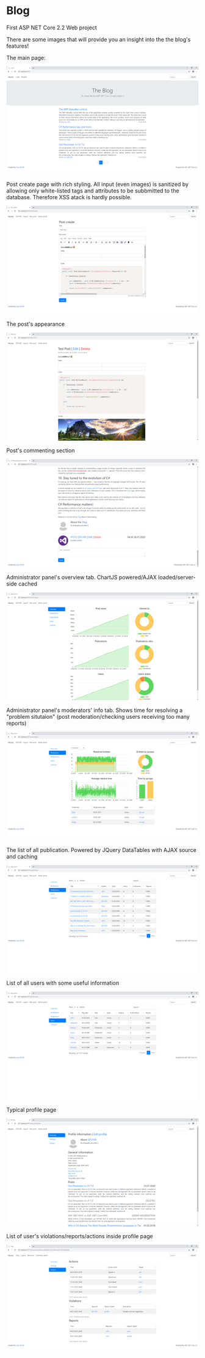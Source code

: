 # Blog
First ASP NET Core 2.2 Web project

There are some images that will provide you an insight into the the blog's features!

The main page:

![1](Presentation/1.png)


Post create page with rich styling. All input (even images) is sanitized by allowing only white-listed tags and attributes to be subbmitted to the database. Therefore XSS atack is hardly possible.

![1](Presentation/2.png)


The post's appearance

![1](Presentation/3.png)


Post's commenting section 

![1](Presentation/4.png)


Administrator panel's overview tab. ChartJS powered/AJAX loaded/server-side cached

![1](Presentation/5.png)


Administrator panel's moderators' info tab. Shows time for resolving a "problem situtaion" (post moderation/checking users receiving too many reports)

![1](Presentation/6.png)


The list of all publication. Powered by JQuery DataTables with AJAX source and caching

![1](Presentation/7.png)


List of all users with some useful information

![1](Presentation/8.png)


Typical profile page

![1](Presentation/9.png)


List of user's violations/reports/actions inside profile page

![1](Presentation/10.png)
